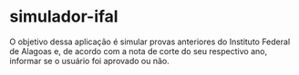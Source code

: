 # simulador-ifal
O objetivo dessa aplicação é simular provas anteriores do Instituto Federal de Alagoas e, de acordo com a nota de corte do seu respectivo ano, informar se o usuário foi aprovado ou não.
